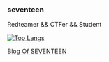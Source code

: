 ### seventeen
Redteamer && CTFer && Student

[![Top Langs](https://github-readme-stats.vercel.app/api/top-langs/?username=seventeenman&layout=compact&hide=css,scss,javascript,html&theme=tokyonight)](https://github.com/anuraghazra/github-readme-stats)

[Blog Of SEVENTEEN](https://seventeenman.github.io/)
